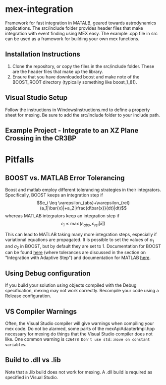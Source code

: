 # mex-integration
Framework for fast integration in MATALB, geared towards astrodynamics applications.  The src/include folder provides header files that make integration with event finding using MEX easy.  The example .cpp file in src can be used as a framework for building your own mex functions.

## Installation Instructions
1. Clone the repository, or copy the files in the src/include folder.  These are the header files that make up the library.
2. Ensure that you have downloaded boost and make note of the BOOST_ROOT directory (typically something like boost_1_81).

## Visual Studio Setup
Follow the instructions in WindowsInstructions.md to define a property sheet for mexing.  Be sure to add the src/include folder to your include path.

## Example Project - Integrate to an XZ Plane Crossing in the CR3BP



# Pitfalls
## BOOST vs. MATLAB Error Tolerancing
Boost and matlab employ different tolerancing strategies in their integrators.  Specifically, BOOST keeps an integration step if 
$$e_i \leq \varepsilon_{abs}+\varepsilon_{rel}(a_1|\bar{x}|+a_2|\frac{d\bar{x}}{dt}|dt)$$
whereas MATLAB integrators keep an integration step if
$$e_i \leq \max(\varepsilon_{abs}, \varepsilon_{rel}|\bar{x}|)$$

This can lead to MATLAB taking many more integration steps, especially if variational equations are propagated.  It is possible to set the values of $a_1$ and $a_2$ in BOOST, but by default they are set to 1.  Documentation for BOOST can be found [here](https://www.boost.org/doc/libs/1_81_0/libs/numeric/odeint/doc/html/boost_numeric_odeint/tutorial/harmonic_oscillator.html) (where tolerances are discussed in the section on "Integration with Adaptive Step") and documentation for MATLAB [here](https://www.mathworks.com/help/simulink/ug/variable-step-solvers-in-simulink-1.html).
## Using Debug configuration
If you build your solution using objects compiled with the Debug specification, mexing may not work correctly.  Recompile your code using a Release configuration.

## VS Compiler Warnings
Often, the Visual Studio compiler will give warnings when compiling your mex code.  Do not be alarmed, some parts of the mexApiAdapterImpl.hpp necessary for mexing do things that the Visual Studio compiler does not like.  One common warning is `C26478 Don't use std::move on constant variables`.

## Build to .dll vs .lib
Note that a .lib build does not work for mexing.  A .dll build is required as specified in Visual Studio.

